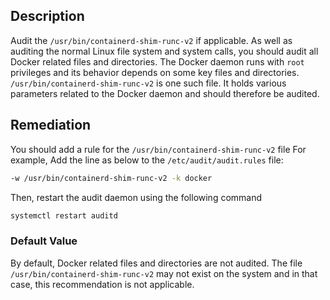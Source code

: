 ## Description

Audit the `/usr/bin/containerd-shim-runc-v2` if applicable. As well as auditing the normal Linux file system and system calls, you should audit all Docker related files and directories. The Docker daemon runs with `root` privileges and its behavior depends on some key files and directories. `/usr/bin/containerd-shim-runc-v2` is one such file. It holds various parameters related to the Docker daemon and should therefore be audited.

## Remediation

You should add a rule for the `/usr/bin/containerd-shim-runc-v2` file
For example,
Add the line as below to the `/etc/audit/audit.rules` file:

```bash
-w /usr/bin/containerd-shim-runc-v2 -k docker
```

Then, restart the audit daemon using the following command

```bash
systemctl restart auditd
```

### Default Value

By default, Docker related files and directories are not audited. The file
`/usr/bin/containerd-shim-runc-v2` may not exist on the system and in that case, this
recommendation is not applicable.